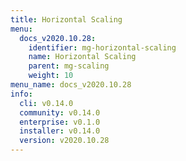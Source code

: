 ```yaml
---
title: Horizontal Scaling
menu:
  docs_v2020.10.28:
    identifier: mg-horizontal-scaling
    name: Horizontal Scaling
    parent: mg-scaling
    weight: 10
menu_name: docs_v2020.10.28
info:
  cli: v0.14.0
  community: v0.14.0
  enterprise: v0.1.0
  installer: v0.14.0
  version: v2020.10.28
---
```



